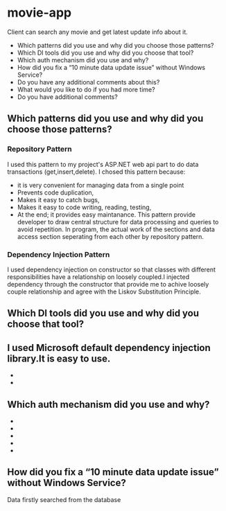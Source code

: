 # movie-app

Client can search any movie and get latest update info about it.

* Which patterns did you use and why did you choose those patterns?
* Which DI tools did you use and why did you choose that tool?
* Which auth mechanism did you use and why?
* How did you fix a “10 minute data update issue” without Windows Service?
* Do you have any additional comments about this?
* What would you like to do if you had more time?
* Do you have additional comments?

## Which patterns did you use and why did you choose those patterns?

### Repository Pattern

I used this pattern to my project's ASP.NET web api part to do data transactions (get,insert,delete).
I chosed this pattern because:
* it is very convenient for managing data from a single point
* Prevents code duplication,
* Makes it easy to catch bugs,
* Makes it easy to code writing, reading, testing,
* At the end; it provides easy maintanance.
This pattern provide developer to draw central structure for data processing and queries to avoid repetition.
In program, the actual work of the sections and data access section seperating from each other by repository pattern.

### Dependency Injection Pattern

I used dependency injection on constructor so that classes with different responsibilities have a relationship on 
loosely coupled.I injected dependency through the constructor that provide me to achive loosely couple relationship and 
agree with the Liskov Substitution Principle. 
      
## Which DI tools did you use and why did you choose that tool?

I used Microsoft default dependency injection library.It is easy to use.
-
-
-
## Which auth mechanism did you use and why?
-
-
-
-
-
## How did you fix a “10 minute data update issue” without Windows Service?
Data firstly searched from the database
